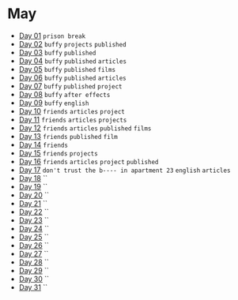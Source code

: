 # May

- [Day 01](05-01-2016.md) `prison break`
- [Day 02](05-02-2016.md) `buffy` `projects` `published`
- [Day 03](05-03-2016.md) `buffy` `published`
- [Day 04](05-04-2016.md) `buffy` `published` `articles`
- [Day 05](05-05-2016.md) `buffy` `published` `films`
- [Day 06](05-06-2016.md) `buffy` `published` `articles`
- [Day 07](05-07-2016.md) `buffy` `published` `project`
- [Day 08](05-08-2016.md) `buffy` `after effects`
- [Day 09](05-09-2016.md) `buffy` `english`
- [Day 10](05-10-2016.md) `friends` `articles` `project`
- [Day 11](05-11-2016.md) `friends` `articles` `projects`
- [Day 12](05-12-2016.md) `friends` `articles` `published` `films`
- [Day 13](05-13-2016.md) `friends` `published` `film`
- [Day 14](05-14-2016.md) `friends`
- [Day 15](05-15-2016.md) `friends` `projects`
- [Day 16](05-16-2016.md) `friends` `articles` `project` `published`
- [Day 17](05-17-2016.md) `don't trust the b---- in apartment 23` `english` `articles`
- [Day 18](05-18-2016.md) ``
- [Day 19](05-19-2016.md) ``
- [Day 20](05-20-2016.md) ``
- [Day 21](05-21-2016.md) ``
- [Day 22](05-22-2016.md) ``
- [Day 23](05-23-2016.md) ``
- [Day 24](05-24-2016.md) ``
- [Day 25](05-25-2016.md) ``
- [Day 26](05-26-2016.md) ``
- [Day 27](05-27-2016.md) ``
- [Day 28](05-28-2016.md) ``
- [Day 29](05-29-2016.md) ``
- [Day 30](05-30-2016.md) ``
- [Day 31](05-31-2016.md) ``
